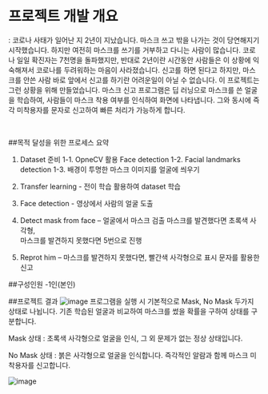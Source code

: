 # 프로젝트 개발 개요
: 코로나 사태가 일어난 지 2년이 지났습니다. 마스크 쓰고 밖을 나가는 것이 당연해지기 시작했습니다. 하지만 여전히 마스크를 쓰기를 거부하고 다니는 사람이 많습니다. 코로나 일일 확진자는 7천명을 돌파했지만, 반대로 2년이란 시간동안 사람들은 이 상황에 익숙해져서 코로나를 두려워하는 마음이 사라졌습니다. 신고를 하면 된다고 하지만, 마스크를 안쓴 사람 바로 앞에서 신고를 하기란 어려운일이 아닐 수 없습니다.
이 프로젝트는 그런 상황을 위해 만들었습니다. 마스크 신고 프로그램은 딥 러닝으로 마스크를 쓴 얼굴을 학습하여, 사람들이 마스크 착용 여부를 인식하여 화면에 나타냅니다. 그와 동시에 즉각 미착용자를 문자로 신고하여 빠른 처리가 가능하게 합니다.

<br/>

##목적 달성을 위한 프로세스 요약
1. Dataset 준비
    1-1. OpneCV 활용 Face detection
    1-2. Facial landmarks detection
    1-3. 배경이 투명한 마스크 이미지를 얼굴에 씌우기

2. Transfer learning - 전이 학습 활용하여 dataset 학습

3. Face detection - 영상에서 사람의 얼굴 도출

4. Detect mask from face – 얼굴에서 마스크 검출
                            마스크를 발견했다면 초록색 사각형,                          
                            마스크를 발견하지 못했다면 5번으로 진행

5. Reprot him – 마스크를 발견하지 못했다면, 빨간색 사각형으로 표시
                  문자를 활용한 신고

##구성인원
-1인(본인)


##프로젝트 결과
![image](https://github.com/lovecandy010/mask_check_system/assets/95009128/cd014879-d714-4e3e-9e03-36d5482f5a48)
프로그램을 실행 시 기본적으로 Mask, No Mask 두가지 상태로 나뉩니다.
기존 학습된 얼굴과 비교하여 마스크를 썼을 확률을 구하여 상태를 구분합니다.

Mask 상태 :
초록색 사각형으로 얼굴을 인식, 그 외 문제가 없는 정상 상태입니다.

No Mask 상태 :
붉은 사각형으로 얼굴을 인식합니다.
즉각적인 알람과 함께 마스크 미착용자를 신고합니다.

![image](https://github.com/lovecandy010/mask_check_system/assets/95009128/19d6b031-e21a-435f-b546-769f581dca37)

